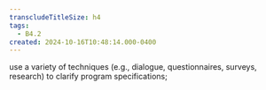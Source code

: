 ```yaml
---
transcludeTitleSize: h4
tags:
  - B4.2
created: 2024-10-16T10:48:14.000-0400
---
```

use a variety of techniques (e.g., dialogue, questionnaires, surveys, research) to clarify program specifications;